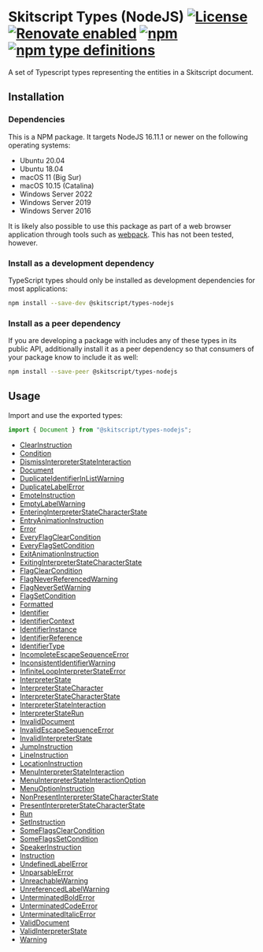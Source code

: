 # Skitscript Types (NodeJS) [![License](https://img.shields.io/github/license/skitscript/types-nodejs.svg)](https://github.com/skitscript/types-nodejs/blob/master/license) [![Renovate enabled](https://img.shields.io/badge/renovate-enabled-brightgreen.svg)](https://renovatebot.com/) [![npm](https://img.shields.io/npm/v/skitscript/types-nodejs.svg)](https://www.npmjs.com/package/skitscript/types-nodejs) [![npm type definitions](https://img.shields.io/npm/types/skitscript/types-nodejs.svg)](https://www.npmjs.com/package/skitscript/types-nodejs)

A set of Typescript types representing the entities in a Skitscript document.

## Installation

### Dependencies

This is a NPM package.  It targets NodeJS 16.11.1 or newer on the following
operating systems:

- Ubuntu 20.04
- Ubuntu 18.04
- macOS 11 (Big Sur)
- macOS 10.15 (Catalina)
- Windows Server 2022
- Windows Server 2019
- Windows Server 2016

It is likely also possible to use this package as part of a web browser
application through tools such as [webpack](https://webpack.js.org/).  This has
not been tested, however.

### Install as a development dependency

TypeScript types should only be installed as development dependencies for most
applications:

```bash
npm install --save-dev @skitscript/types-nodejs
```

### Install as a peer dependency

If you are developing a package with includes any of these types in its public
API, additionally install it as a peer dependency so that consumers of your
package know to include it as well:

```bash
npm install --save-peer @skitscript/types-nodejs
```

## Usage

Import and use the exported types:

```typescript
import { Document } from "@skitscript/types-nodejs";
```

- [ClearInstruction](./ClearInstruction/index.ts)
- [Condition](./Condition/index.ts)
- [DismissInterpreterStateInteraction](./DismissInterpreterStateInteraction/index.ts)
- [Document](./Document/index.ts)
- [DuplicateIdentifierInListWarning](./DuplicateIdentifierInListWarning/index.ts)
- [DuplicateLabelError](./DuplicateLabelError/index.ts)
- [EmoteInstruction](./EmoteInstruction/index.ts)
- [EmptyLabelWarning](./EmptyLabelWarning/index.ts)
- [EnteringInterpreterStateCharacterState](./EnteringInterpreterStateCharacterState/index.ts)
- [EntryAnimationInstruction](./EntryAnimationInstruction/index.ts)
- [Error](./Error/index.ts)
- [EveryFlagClearCondition](./EveryFlagClearCondition/index.ts)
- [EveryFlagSetCondition](./EveryFlagSetCondition/index.ts)
- [ExitAnimationInstruction](./ExitAnimationInstruction/index.ts)
- [ExitingInterpreterStateCharacterState](./ExitingInterpreterStateCharacterState/index.ts)
- [FlagClearCondition](./FlagClearCondition/index.ts)
- [FlagNeverReferencedWarning](./FlagNeverReferencedWarning/index.ts)
- [FlagNeverSetWarning](./FlagNeverSetWarning/index.ts)
- [FlagSetCondition](./FlagSetCondition/index.ts)
- [Formatted](./Formatted/index.ts)
- [Identifier](./Identifier/index.ts)
- [IdentifierContext](./IdentifierContext/index.ts)
- [IdentifierInstance](./IdentifierInstance/index.ts)
- [IdentifierReference](./IdentifierReference/index.ts)
- [IdentifierType](./IdentifierType/index.ts)
- [IncompleteEscapeSequenceError](./IncompleteEscapeSequenceError/index.ts)
- [InconsistentIdentifierWarning](./InconsistentIdentifierWarning/index.ts)
- [InfiniteLoopInterpreterStateError](./InfiniteLoopInterpreterStateError/index.ts)
- [InterpreterState](./InterpreterState/index.ts)
- [InterpreterStateCharacter](./InterpreterStateCharacter/index.ts)
- [InterpreterStateCharacterState](./InterpreterStateCharacterState/index.ts)
- [InterpreterStateInteraction](./InterpreterStateInteraction/index.ts)
- [InterpreterStateRun](./InterpreterStateRun/index.ts)
- [InvalidDocument](./InvalidDocument/index.ts)
- [InvalidEscapeSequenceError](./InvalidEscapeSequenceError/index.ts)
- [InvalidInterpreterState](./InvalidInterpreterState/index.ts)
- [JumpInstruction](./JumpInstruction/index.ts)
- [LineInstruction](./LineInstruction/index.ts)
- [LocationInstruction](./LocationInstruction/index.ts)
- [MenuInterpreterStateInteraction](./MenuInterpreterStateInteraction/index.ts)
- [MenuInterpreterStateInteractionOption](./MenuInterpreterStateInteractionOption/index.ts)
- [MenuOptionInstruction](./MenuOptionInstruction/index.ts)
- [NonPresentInterpreterStateCharacterState](./NonPresentInterpreterStateCharacterState/index.ts)
- [PresentInterpreterStateCharacterState](./PresentInterpreterStateCharacterState/index.ts)
- [Run](./Run/index.ts)
- [SetInstruction](./SetInstruction/index.ts)
- [SomeFlagsClearCondition](./SomeFlagsClearCondition/index.ts)
- [SomeFlagsSetCondition](./SomeFlagsSetCondition/index.ts)
- [SpeakerInstruction](./SpeakerInstruction/index.ts)
- [Instruction](./Instruction/index.ts)
- [UndefinedLabelError](./UndefinedLabelError/index.ts)
- [UnparsableError](./UnparsableError/index.ts)
- [UnreachableWarning](./UnreachableWarning/index.ts)
- [UnreferencedLabelWarning](./UnreferencedLabelWarning/index.ts)
- [UnterminatedBoldError](./UnterminatedBoldError/index.ts)
- [UnterminatedCodeError](./UnterminatedCodeError/index.ts)
- [UnterminatedItalicError](./UnterminatedItalicError/index.ts)
- [ValidDocument](./ValidDocument/index.ts)
- [ValidInterpreterState](./ValidInterpreterState/index.ts)
- [Warning](./Warning/index.ts)
